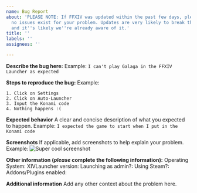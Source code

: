 ```yaml
---
name: Bug Report
about: 'PLEASE NOTE: If FFXIV was updated within the past few days, please make sure
  no issues exist for your problem. Updates are very likely to break the program,
  and it''s likely we''re already aware of it.'
title: ''
labels: ''
assignees: ''

---
```


**Describe the bug here:**
Example: ``I can't play Galaga in the FFXIV Launcher as expected``


**Steps to reproduce the bug:**
Example:
```
1. Click on Settings
2. Click on Auto-Launcher
3. Input the Konami code
4. Nothing happens :(
```


**Expected behavior**
A clear and concise description of what you expected to happen.
Example: ``I expected the game to start when I put in the Konami code``


**Screenshots**
If applicable, add screenshots to help explain your problem.
Example:
![Super cool screenshot](https://i.imgur.com/y99ALui.png)


**Other information (*please* complete the following information):**
  Operating System:
  XIVLauncher version:
  Launching as admin?:
  Using Steam?:
  Addons/Plugins enabled:

**Additional information**
Add any other context about the problem here.
